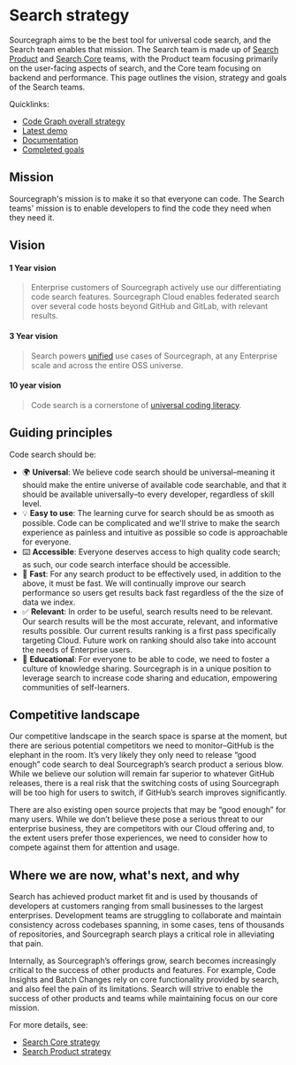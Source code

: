 # Search strategy

Sourcegraph aims to be the best tool for universal code search, and the Search team enables that mission. The Search team is made up of [Search Product](../../../../engineering/code-graph/search/product.md) and [Search Core](../../../../engineering/code-graph/search/core.md) teams, with the Product team focusing primarily on the user-facing aspects of search, and the Core team focusing on backend and performance. This page outlines the vision, strategy and goals of the Search teams.

Quicklinks:

- [Code Graph overall strategy](../index.md)
- [Latest demo](https://www.youtube.com/watch?v=XLfE2YuRwvw)
- [Documentation](https://docs.sourcegraph.com/code_search/)
- [Completed goals](../../../../engineering/code-graph/search/goals_completed.md)

## Mission

Sourcegraph's mission is to make it so that everyone can code. The Search teams' mission is to enable developers to find the code they need when they need it.

## Vision

#### 1 Year vision

> Enterprise customers of Sourcegraph actively use our differentiating code search features. Sourcegraph Cloud enables federated search over several code hosts beyond GitHub and GitLab, with relevant results.

#### 3 Year vision

> Search powers [unified](../index.md#deliver-a-unified-experience) use cases of Sourcegraph, at any Enterprise scale and across the entire OSS universe.

#### 10 year vision

> Code search is a cornerstone of [universal coding literacy](../../index.md#ten-year-vision-democratize-coding).

## Guiding principles

Code search should be:
  - 🌍 **Universal**: We believe code search should be universal–meaning it should make the entire universe of available code searchable, and that it should be available universally–to every developer, regardless of skill level.
  - 💡 **Easy to use**: The learning curve for search should be as smooth as possible. Code can be complicated and we'll strive to make the search experience as painless and intuitive as possible so code is approachable for everyone.
  - ⌨️ **Accessible**: Everyone deserves access to high quality code search; as such, our code search interface should be accessible.
  - 🚀 **Fast**: For any search product to be effectively used, in addition to the above, it must be fast. We will continually improve our search performance so users get results back fast regardless of the the size of data we index.
  - ✅ **Relevant**: In order to be useful, search results need to be relevant. Our search results will be the most accurate, relevant, and informative results possible. Our current results ranking is a first pass specifically targeting Cloud. Future work on ranking should also take into account the needs of Enterprise users.
  - 🧠 **Educational**: For everyone to be able to code, we need to foster a culture of knowledge sharing. Sourcegraph is in a unique position to leverage search to increase code sharing and education, empowering communities of self-learners.

## Competitive landscape

Our competitive landscape in the search space is sparse at the moment, but there are serious potential competitors we need to monitor–GitHub is the elephant in the room. It’s very likely they only need to release “good enough” code search to deal Sourcegraph’s search product a serious blow. While we believe our solution will remain far superior to whatever GitHub releases, there is a real risk that the switching costs of using Sourcegraph will be too high for users to switch, if GitHub’s search improves significantly.

There are also existing open source projects that may be “good enough” for many users. While we don’t believe these pose a serious threat to our enterprise business, they are competitors with our Cloud offering and, to the extent users prefer those experiences, we need to consider how to compete against them for attention and usage.

## Where we are now, what's next, and why

Search has achieved product market fit and is used by thousands of developers at customers ranging from small businesses to the largest enterprises. Development teams are struggling to collaborate and maintain consistency across codebases spanning, in some cases, tens of thousands of repositories, and Sourcegraph search plays a critical role in alleviating that pain.

Internally, as Sourcegraph’s offerings grow, search becomes increasingly critical to the success of other products and features. For example, Code Insights and Batch Changes rely on core functionality provided by search, and also feel the pain of its limitations. Search will strive to enable the success of other products and teams while maintaining focus on our core mission.

For more details, see:

- [Search Core strategy](./core.md)
- [Search Product strategy](./product.md)
